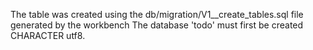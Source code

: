 The table was created using the db/migration/V1__create_tables.sql file generated by the workbench
The database 'todo' must first be created CHARACTER utf8.